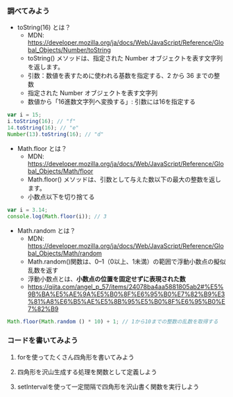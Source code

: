 ### 調べてみよう
- toString(16) とは？
  - MDN: https://developer.mozilla.org/ja/docs/Web/JavaScript/Reference/Global_Objects/Number/toString
  - toString() メソッドは、指定された Number オブジェクトを表す文字列を返します。
  - 引数：数値を表すために使われる基数を指定する、2 から 36 までの整数
  - 指定された Number オブジェクトを表す文字列
  - 数値から「16進数文字列へ変換する」: 引数には16を指定する
```javascript
var i = 15;
i.toString(16); // "f"
14.toString(16); // "e"
Number(13).toString(16); // "d"
```
  
- Math.floor とは？
  - MDN: https://developer.mozilla.org/ja/docs/Web/JavaScript/Reference/Global_Objects/Math/floor
  - Math.floor() メソッドは、引数として与えた数以下の最大の整数を返します。
  - 小数点以下を切り捨てる
```javascript
var i = 3.14;
console.log(Math.floor(i)); // 3
```
- Math.random とは？
  - MDN: https://developer.mozilla.org/ja/docs/Web/JavaScript/Reference/Global_Objects/Math/random
  - Math.random()関数は、0–1（0以上、1未満）の範囲で浮動小数点の擬似乱数を返す
  - 浮動小数点とは、**小数点の位置を固定せずに表現された数**
  - https://qiita.com/angel_p_57/items/24078ba4aa5881805ab2#%E5%9B%BA%E5%AE%9A%E5%B0%8F%E6%95%B0%E7%82%B9%E3%81%A8%E6%B5%AE%E5%8B%95%E5%B0%8F%E6%95%B0%E7%82%B9
```javascript
Math.floor(Math.random () * 10) + 1; // 1から10までの整数の乱数を取得する
```

### コードを書いてみよう
1. forを使ってたくさん四角形を書いてみよう

2. 四角形を沢山生成する処理を関数として定義しよう

3. setIntervalを使って一定間隔で四角形を沢山書く関数を実行しよう